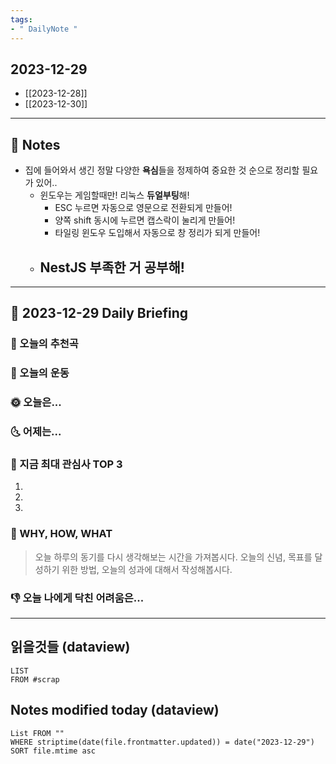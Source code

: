 ```yaml
---
tags:
- " DailyNote "
---
```


## 2023-12-29

- [[2023-12-28]] 
- [[2023-12-30]]

---

## 📝 Notes

- 집에 들어와서 생긴 정말 다양한 **욕심**들을 정제하여 중요한 것 순으로 정리할 필요가 있어..
	- 윈도우는 게임할때만! 리눅스 **듀얼부팅**해!
		- ESC 누르면 자동으로 영문으로 전환되게 만들어!
		- 양쪽 shift 동시에 누르면 캡스락이 눌리게 만들어!
		- 타일링 윈도우 도입해서 자동으로 창 정리가 되게 만들어!
	- NestJS 부족한 거 공부해!
		- 


---
## 📅 2023-12-29 Daily Briefing

### 🎵 오늘의 추천곡

### 🏃 오늘의 운동

### 🌞 오늘은...

### 🌜 어제는...

### 🧠 지금 최대 관심사 TOP 3

1. 
2. 
3. 

### 🚀 WHY, HOW, WHAT

> 오늘 하루의 동기를 다시 생각해보는 시간을 가져봅시다. 오늘의 신념, 목표를 달성하기 위한 방법, 오늘의 성과에 대해서 작성해봅시다.

### 👎 오늘 나에게 닥친 어려움은...


---

## 읽을것들 (dataview)

```dataview
LIST
FROM #scrap
```

## Notes modified today (dataview)

```dataview
List FROM "" 
WHERE striptime(date(file.frontmatter.updated)) = date("2023-12-29") 
SORT file.mtime asc
```
